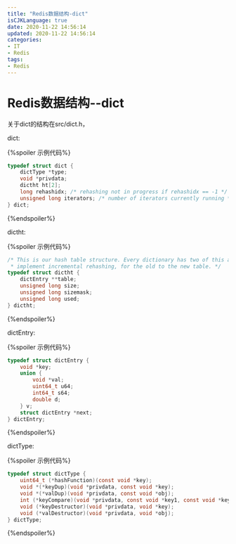 ```yaml
---
title: "Redis数据结构-dict"
isCJKLanguage: true
date: 2020-11-22 14:56:14
updated: 2020-11-22 14:56:14
categories: 
- IT
- Redis
tags: 
- Redis
---
```


# Redis数据结构--dict

关于dict的结构在src/dict.h，

dict:

{%spoiler 示例代码%}
```c
typedef struct dict {
    dictType *type;
    void *privdata;
    dictht ht[2];
    long rehashidx; /* rehashing not in progress if rehashidx == -1 */
    unsigned long iterators; /* number of iterators currently running */
} dict;
```
{%endspoiler%}

dictht:

{%spoiler 示例代码%}
```c
/* This is our hash table structure. Every dictionary has two of this as we
 * implement incremental rehashing, for the old to the new table. */
typedef struct dictht {
    dictEntry **table;
    unsigned long size;
    unsigned long sizemask;
    unsigned long used;
} dictht;
```
{%endspoiler%}

dictEntry:

{%spoiler 示例代码%}
```c
typedef struct dictEntry {
    void *key;
    union {
        void *val;
        uint64_t u64;
        int64_t s64;
        double d;
    } v;
    struct dictEntry *next;
} dictEntry;
```
{%endspoiler%}

dictType:

{%spoiler 示例代码%}
```c
typedef struct dictType {
    uint64_t (*hashFunction)(const void *key);
    void *(*keyDup)(void *privdata, const void *key);
    void *(*valDup)(void *privdata, const void *obj);
    int (*keyCompare)(void *privdata, const void *key1, const void *key2);
    void (*keyDestructor)(void *privdata, void *key);
    void (*valDestructor)(void *privdata, void *obj);
} dictType;
```
{%endspoiler%}